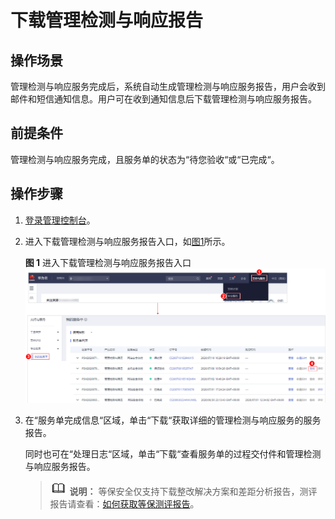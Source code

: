 # 下载管理检测与响应报告<a name="mdr_01_0017"></a>

## 操作场景<a name="section36667401202429"></a>

管理检测与响应服务完成后，系统自动生成管理检测与响应服务报告，用户会收到邮件和短信通知信息。用户可在收到通知信息后下载管理检测与响应服务报告。

## 前提条件<a name="section64695583202444"></a>

管理检测与响应服务完成，且服务单的状态为“待您验收“或“已完成“。

## 操作步骤<a name="section2756238314925"></a>

1.  [登录管理控制台](https://console.huaweicloud.com/?locale=zh-cn)。
2.  进入下载管理检测与响应服务报告入口，如[图1](#fig1826128113319)所示。

    **图 1**  进入下载管理检测与响应服务报告入口<a name="fig1826128113319"></a>  
    ![](figures/进入下载管理检测与响应服务报告入口.png "进入下载管理检测与响应服务报告入口")

3.  在“服务单完成信息“区域，单击“下载“获取详细的管理检测与响应服务的服务报告。

    同时也可在“处理日志“区域，单击“下载“查看服务单的过程交付件和管理检测与响应服务报告。

    >![](public_sys-resources/icon-note.gif) **说明：** 
    >等保安全仅支持下载整改解决方案和差距分析报告，测评报告请查看：[如何获取等保测评报告](https://support.huaweicloud.com/mdr_faq/mdr_01_0046.html#section1)。


